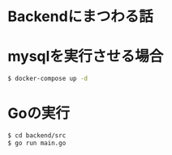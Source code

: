 Backendにまつわる話
===

# mysqlを実行させる場合
```bash
$ docker-compose up -d
```

# Goの実行
```bash
$ cd backend/src
$ go run main.go
```
